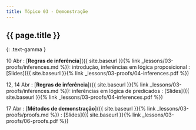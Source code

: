 ```yaml
---
title: Tópico 03 - Demonstraçõe
---
```


## {{ page.title }}
{: .text-gamma }

10 Abr
: [**Regras de inferência**]({{ site.baseurl }}{% link _lessons/03-proofs/inferences.md %}): introdução, inferências em lógica proposicional
  : [Slides]({{ site.baseurl }}{% link _lessons/03-proofs/04-inferences.pdf %})

12, 14 Abr
: [**Regras de inferência**]({{ site.baseurl }}{% link _lessons/03-proofs/inferences.md %}): inferências em lógica de predicados
  : [Slides]({{ site.baseurl }}{% link _lessons/03-proofs/04-inferences.pdf %})

17 Abr
: [**Métodos de demonstração**]({{ site.baseurl }}{% link _lessons/03-proofs/proofs.md %})
  : [Slides]({{ site.baseurl }}{% link _lessons/03-proofs/06-proofs.pdf %})
